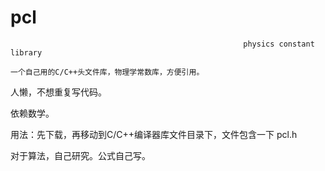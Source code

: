 # pcl

                                                        physics constant library

    一个自己用的C/C++头文件库，物理学常数库，方便引用。

人懒，不想重复写代码。

依赖数学。

用法：先下载，再移动到C/C++编译器库文件目录下，文件包含一下 pcl.h





对于算法，自己研究。公式自己写。
